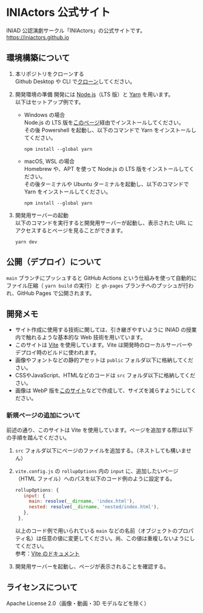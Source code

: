 # INIActors 公式サイト

INIAD 公認演劇サークル「INIActors」の公式サイトです。  
https://iniactors.github.io

## 環境構築について

1. 本リポジトリをクローンする  
   Github Desktop や CLI で[クローン](https://docs.github.com/ja/github/creating-cloning-and-archiving-repositories/cloning-a-repository-from-github/cloning-a-repository)してください。

2. 開発環境の準備
   開発には [Node.js](https://nodejs.org/ja/)（LTS 版）と [Yarn](https://classic.yarnpkg.com/lang/en/) を用います。  
   以下はセットアップ例です。

   - Windows の場合  
     Node.js の LTS 版を[このページ](https://nodejs.org/ja/)経由でインストールしてください。  
     その後 Powershell を起動し、以下のコマンドで Yarn をインストールしてください。
     ```shell
     npm install --global yarn
     ```
   - macOS, WSL の場合  
     Homebrew や、APT を使って Node.js の LTS 版をインストールしてください。  
     その後ターミナルや Ubuntu ターミナルを起動し、以下のコマンドで Yarn をインストールしてください。
     ```shell
     npm install --global yarn
     ```

3. 開発用サーバーの起動  
   以下のコマンドを実行すると開発用サーバーが起動し、表示された URL にアクセスするとページを見ることができます。
   ```shell
   yarn dev
   ```

## 公開（デプロイ）について

`main` ブランチにプッシュすると GitHub Actions という仕組みを使って自動的にファイル圧縮（ `yarn build` の実行）と `gh-pages` ブランチへのプッシュが行われ、GitHub Pages で公開されます。

## 開発メモ

- サイト作成に使用する技術に関しては、引き継ぎやすいように INIAD の授業内で触れるような基本的な Web 技術を用いています。
- このサイトは [Vite](https://ja.vitejs.dev) を使用しています。Vite は開発時のローカルサーバーやデプロイ時のビルドに使われます。
- 画像やフォントなどの静的アセットは `public` フォルダ以下に格納してください。
- CSSやJavaScript、HTMLなどのコードは `src` フォルダ以下に格納してください。
- 画像は WebP 版を[このサイト](https://lab.syncer.jp/Tool/Webp-Converter/)などで作成して、サイズを減らすようにしてください。

### 新規ページの追加について

前述の通り、このサイトは Vite を使用しています。ページを追加する際は以下の手順を踏んでください。

1. `src` フォルダ以下にページのファイルを追加する。（ネストしても構いません）

2. `vite.config.js` の `rollupOptions` 内の `input` に、追加したいページ（HTML ファイル）へのパスを以下のコード例のように設定する。

   ```js
   rollupOptions: {
      input: {
        main: resolve(__dirname, 'index.html'),
        nested: resolve(__dirname, 'nested/index.html'),
      },
    },
   ```

   以上のコード例で用いられている `main` などの名前（オブジェクトのプロパティ名）は任意の値に変更してください。尚、この値は重複しないようにしてください。  
   参考：[Vite のドキュメント](https://ja.vitejs.dev/guide/build.html#%E3%83%9E%E3%83%AB%E3%83%81%E3%83%98%E3%82%9A%E3%83%BC%E3%82%B7%E3%82%99%E3%82%A2%E3%83%95%E3%82%9A%E3%83%AA)

3. 開発用サーバーを起動し、ページが表示されることを確認する。

## ライセンスについて

Apache License 2.0（画像・動画・3D モデルなどを除く）

